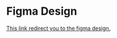 # Figma Design
[This link redirect you to the figma design.](https://www.figma.com/file/ltB5hCQHxU77jmbv3fbeh3/ta-assistant-website)
